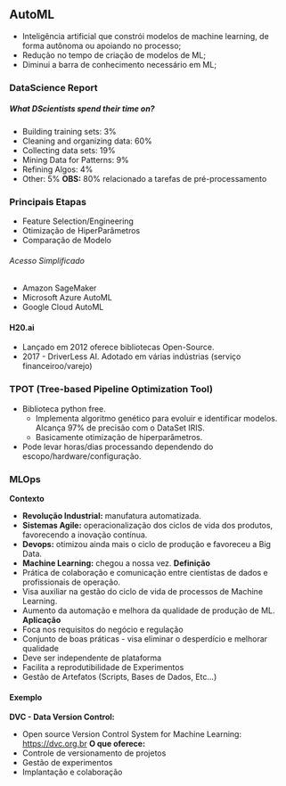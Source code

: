 ## AutoML
- Inteligência artificial que constrói modelos de machine learning, de forma autônoma ou apoiando no processo;
- Redução no tempo de criação de modelos de ML;
- Diminui a barra de conhecimento necessário em ML;
### DataScience Report
##### What DScientists spend their time on?
- Building training sets: 3%
- Cleaning and organizing data: 60%
- Collecting data sets: 19%
- Mining Data for Patterns: 9%
- Refining Algos: 4%
- Other: 5%
**OBS:** 80% relacionado a tarefas de pré-processamento
### Principais Etapas
- Feature Selection/Engineering
- Otimização de HiperParâmetros
- Comparação de Modelo
###### Acesso Simplificado
- Amazon SageMaker
- Microsoft Azure AutoML
- Google Cloud AutoML
#### H20.ai
- Lançado em 2012 oferece bibliotecas Open-Source.
- 2017 - DriverLess AI. Adotado em várias indústrias (serviço financeiroo/varejo)
### TPOT (Tree-based Pipeline Optimization Tool)
- Biblioteca python free. 
	- Implementa algoritmo genético para evoluir e identificar modelos. Alcança 97% de precisão com o DataSet IRIS.
	- Basicamente otimização de hiperparâmetros.
- Pode levar horas/dias processando dependendo do escopo/hardware/configuração.
### MLOps
**Contexto**
- **Revolução Industrial:** manufatura automatizada.
- **Sistemas Agile:** operacionalização dos ciclos de vida dos produtos, favorecendo a inovação contínua.
- **Devops:** otimizou ainda mais o ciclo de produção e favoreceu a Big Data.
- **Machine Learning:** chegou a nossa vez.
**Definição**
- Prática de colaboração e comunicação entre cientistas de dados e profissionais de operação.
- Visa auxiliar na gestão do ciclo de vida de processos de Machine Learning.
- Aumento da automação e melhora da qualidade de produção de ML.
**Aplicação**
- Foca nos requisitos do negócio e regulação
- Conjunto de boas práticas - visa eliminar o desperdício e melhorar qualidade
- Deve ser independente de plataforma
- Facilita a reprodutibilidade de Experimentos
- Gestão de Artefatos (Scripts, Bases de Dados, Etc...)
#### Exemplo
**DVC - Data Version Control:**
- Open source Version Control System for Machine Learning: https://dvc.org.br
**O que oferece:**
- Controle de versionamento de projetos
- Gestão de experimentos
- Implantação e colaboração